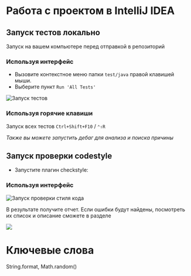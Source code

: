 # Работа с проектом в IntelliJ IDEA

## Запуск тестов локально

Запуск на вашем компьютере перед отправкой в репозиторий

### Используя интерфейс

- Вызовите контекстное меню папки `test/java`
правой клавишей мыши.
- Выберите пункт `Run 'All Tests'`

![Запуск тестов](https://i.imgur.com/30te74l.png)

### Используя горячие клавиши

Запуск всех тестов `Ctrl+Shift+F10` / `⌃⇧R`

*Также вы можете запустить дебаг для анализа и поиска причины*

## Запуск проверки codestyle

- Запустите плагин checkstyle:

### Используя интерфейс

![Запуск проверки стиля кода](https://i.imgur.com/jxgn4In.png)

В результате получите отчет. Если ошибки будут найдены, посмотреть их список и описание
сможете в разделе

![](https://i.imgur.com/vyl2YnF.png)

# Ключевые слова
String.format, Math.random()
